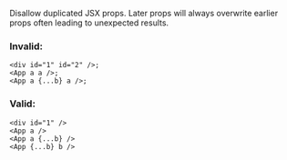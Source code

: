 Disallow duplicated JSX props. Later props will always overwrite earlier props
often leading to unexpected results.

### Invalid:

```tsx
<div id="1" id="2" />;
<App a a />;
<App a {...b} a />;
```

### Valid:

```tsx
<div id="1" />
<App a />
<App a {...b} />
<App {...b} b />
```
